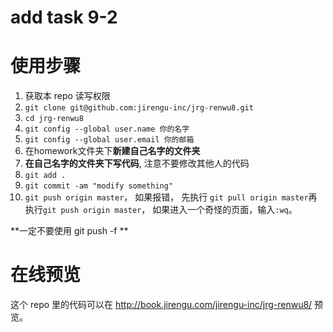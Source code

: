 ﻿
add task 9-2
=======
# 使用步骤

1. 获取本 repo 读写权限
2. `git clone git@github.com:jirengu-inc/jrg-renwu8.git`
3. `cd jrg-renwu8`
4. `git config --global user.name 你的名字`
5. `git config --global user.email 你的邮箱`
6. 在homework文件夹下**新建自己名字的文件夹**
7. **在自己名字的文件夹下写代码**, 注意不要修改其他人的代码
8. `git add .`
9. `git commit -am "modify something"`
10. `git push origin master`，  如果报错， 先执行 `git pull origin master`再执行`git push origin master`， 如果进入一个奇怪的页面，输入`:wq`。

**一定不要使用 git push -f **


# 在线预览

这个 repo 里的代码可以在 http://book.jirengu.com/jirengu-inc/jrg-renwu8/
预览。


